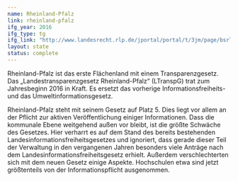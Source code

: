 ```yaml
---
name: Rheinland-Pfalz
link: rheinland-pfalz
ifg_year: 2016
ifg_type: tg
ifg_link: "http://www.landesrecht.rlp.de/jportal/portal/t/3jm/page/bsrlpprod.psml;jsessionid=89FF88C31F2B1651FD4FE86448CF26DF.jp10?pid=Dokumentanzeige&showdoccase=1&js_peid=Trefferliste&documentnumber=3&numberofresults=8&fromdoctodoc=yes&doc.id=jlr-TranspGRPrahmen&doc.part=X&doc.price=0.0#focuspoint"
layout: state
status: complete
---
```

Rheinland-Pfalz ist das erste Flächenland mit einem Transparenzgesetz.
Das „Landestransparenzgesetz Rheinland-Pfalz“
(LTranspG) trat zum Jahresbeginn 2016 in Kraft. Es ersetzt das
vorherige Informationsfreiheits- und das Umweltinformationsgesetz.

Rheinland-Pfalz steht mit seinem Gesetz auf Platz 5. Dies
liegt vor allem an der Pflicht zur aktiven Veröffentlichung
einiger Informationen. Dass die kommunale Ebene weitgehend
außen vor bleibt, ist die größte Schwäche des Gesetzes. Hier
verharrt es auf dem Stand des bereits bestehenden
Landesinformationsfreiheitsgesetzes und ignoriert, dass gerade
dieser Teil der Verwaltung in den vergangenen Jahren besonders
viele Anträge nach dem Landesinformationsfreiheitsgesetz
erhielt. Außerdem verschlechterten sich mit dem neuen Gesetz
einige Aspekte. Hochschulen etwa sind jetzt größtenteils von
der Informationspflicht ausgenommen.
